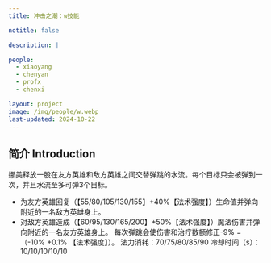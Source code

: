 ```yaml
---
title: 冲击之潮：w技能

notitle: false

description: |

people:
  - xiaoyang
  - chenyan
  - profx
  - chenxi

layout: project
image: /img/people/w.webp
last-updated: 2024-10-22
---
```


## 简介 Introduction

娜美释放一股在友方英雄和敌方英雄之间交替弹跳的水流。每个目标只会被弹到一次，并且水流至多可弹3个目标。
- 为友方英雄回复（【55/80/105/130/155】+40%【法术强度】）生命值并弹向附近的一名敌方英雄身上。
- 对敌方英雄造成（【60/95/130/165/200】+50%【法术强度】）魔法伤害并弹向附近的一名友方英雄身上。
每次弹跳会使伤害和治疗数额修正-9% =（-10% +0.1%
【法术强度】）。
法力消耗：70/75/80/85/90
冷却时间（s）：10/10/10/10/10

